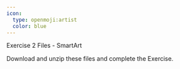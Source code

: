 ```yaml
---
icon:
  type: openmoji:artist
  color: blue
---
```

Exercise 2 Files - SmartArt

Download and unzip these files and complete the Exercise.

